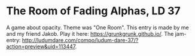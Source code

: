 # The Room of Fading Alphas, LD 37
A game about opacity. Theme was "One Room". 
This entry is made by me and my friend Jakob. Play it here: https://grunkgrunk.github.io/.
The jam-entry: http://ludumdare.com/compo/ludum-dare-37/?action=preview&uid=113447.
